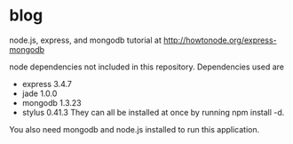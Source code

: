 blog
====

node.js, express, and mongodb tutorial at http://howtonode.org/express-mongodb

node dependencies not included in this repository. Dependencies used are
- express 3.4.7
- jade 1.0.0
- mongodb 1.3.23
- stylus 0.41.3
They can all be installed at once by running npm install -d.

You also need mongodb and node.js installed to run this application.
